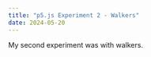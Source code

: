 ```yaml
---
title: "p5.js Experiment 2 - Walkers"
date: 2024-05-20
---
```


My second experiment was with walkers. 
